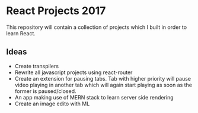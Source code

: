 # React Projects 2017

This repository will contain a collection of projects which I built in order to learn React. 

## Ideas
* Create transpilers
* Rewrite all javascript projects using react-router
* Create an extension for pausing tabs. Tab with higher priority will pause video playing in another tab which will again start playing as soon as the former is paused/closed.
* An app making use of MERN stack to learn server side rendering
* Create an image edito with ML
